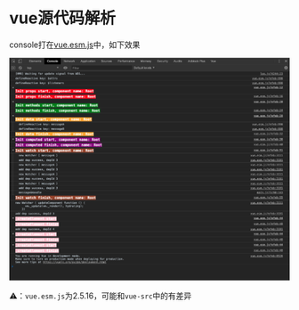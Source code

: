 # vue源代码解析

console打在[vue.esm.js](./node_modules/vue/dist/vue.esm.js)中，如下效果

![](./static/console.png)

⚠️：`vue.esm.js`为2.5.16，可能和`vue-src`中的有差异
